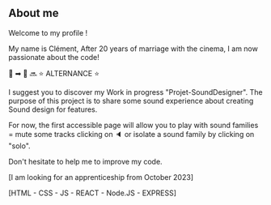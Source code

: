 ## About me
Welcome to my profile !

My name is Clément,
After 20 years of marriage with the cinema, I am now passionate about the code! 

&#127909; &#10145; &#127979;      &#128284;       &#11088; ALTERNANCE &#11088;

I suggest you to discover my Work in progress "Projet-SoundDesigner". 
The purpose of this project is to share some sound experience about creating Sound design for features. 

For now, the first accessible page will allow you to play with sound families = mute some tracks clicking on &#128264; or isolate a sound family by clicking on "solo".

Don't hesitate to help me to improve my code.

[I am looking for an apprenticeship from October 2023]

[HTML - CSS - JS - REACT - Node.JS - EXPRESS]
